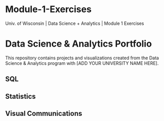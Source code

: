 # Module-1-Exercises
Univ. of Wisconsin | Data Science + Analytics | Module 1 Exercises
# Data Science & Analytics Portfolio
This repository contains projects and visualizations created from the Data
Science & Analytics program with [ADD YOUR UNIVERSITY NAME HERE].
## SQL
## Statistics
## Visual Communications
